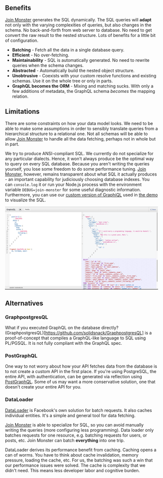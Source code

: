 ## Benefits

[Join Monster](https://github.com/stems/join-monster) generates the SQL dynamically. The SQL queries will **adapt** not only with the varying complexities of queries, but also changes in the schema. No back-and-forth from web server to database. No need to get convert the raw result to the nested structure. Lots of benefits for a little bit of configuration.


- **Batching** - Fetch all the data in a single database query.
- **Efficient** - No over-fetching.
- **Maintainability** - SQL is automatically generated. No need to rewrite queries when the schema changes.
- **Abstracted** - Automatically build the nested object structure.
- **Unobtrusive** - Coexists with your custom resolve functions and existing schemas. Use it on the whole tree or only in parts.
- **GraphQL becomes the ORM** - Mixing and matching sucks. With only a few additions of metadata, the GraphQL schema *becomes* the mapping relation.

## Limitations

There are some constraints on how your data model looks. We need to be able to make some assumptions in order to sensibly translate queries from a hierarchical structure to a relational one. Not all schemas will be able to allow [Join Monster](https://github.com/stems/join-monster) to handle all the data fetching, perhaps not in whole but in part.

We try to produce ANSI-compliant SQL. We currently do not specialize for any particular dialects. Hence, it won't always produce be the optimal way to query on every SQL database. Because you aren't writing the queries yourself, you lose some freedom to do some performance tuning. [Join Monster](https://github.com/stems/join-monster), however, remains transparent about what SQL it actually produces - an important capability for judiciously choosing database indexes. You can `console.log` it or run your Node.js process with the environment variable `DEBUG=join-monster` for some useful diagnostic information. Furthermore, you can use our [custom version of GraphiQL](https://github.com/acarl005/graphsiql) used in [the demo](https://join-monster.herokuapp.com/graphql?query=%7B%20users%20%7B%20%0A%20%20id%2C%20fullName%2C%20email%0A%20%20posts%20%7B%20id%2C%20body%20%7D%0A%7D%7D) to visualize the SQL.

![graphsiql](img/graphsiql.png)


## Alternatives

### GraphpostgresQL

What if you executed GraphQL on the database directly? (GraphpostgresQL)[https://github.com/solidsnack/GraphpostgresQL] is a proof-of-concept that compiles a GraphQL-like language to SQL using PL/PGSQL. It is not fully compliant with the GraphQL spec.

### PostGraphQL

One way to not worry about how your API fetches data from the database is to not create a custom API in the first place. If you're using PostgreSQL, the entire API, with authentication, can be generated via reflection using [PostGraphQL](https://github.com/calebmer/postgraphql). Some of us may want a more conservative solution, one that doesn't create your entire API for you.

### DataLoader

[DataLoader](https://github.com/facebook/dataloader) is Facebook's own solution for batch requests. It also caches individual entities. It's a simple and general tool for data fetching.

[Join Monster](https://github.com/stems/join-monster) is able to specialize for SQL, so you can avoid manually writing the queries (more configuring less programming). Data loader only batches requests for one resource, e.g. batching requests for users, or posts, etc. Join Monster can batch **everything** into one trip.

DataLoader derives its performance benefit from caching. Caching opens a can of worms. You have to think about cache invalidation, memory pressure, loading the cache, etc. For us, the batching was such a win that our performance issues were solved. The cache is complexity that we didn't need. This means less developer labor and cognitive burden.

